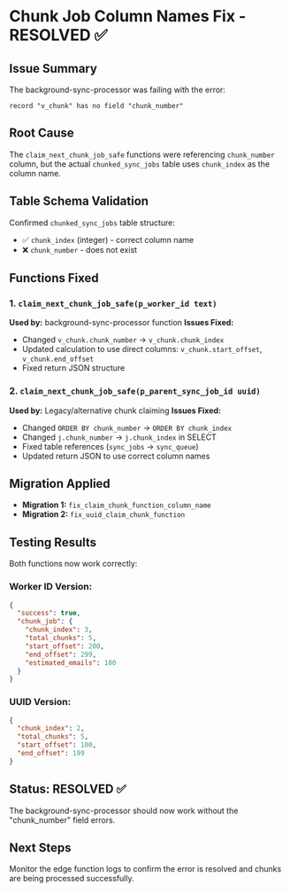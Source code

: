 # Chunk Job Column Names Fix - RESOLVED ✅

## Issue Summary
The background-sync-processor was failing with the error:
```
record "v_chunk" has no field "chunk_number"
```

## Root Cause
The `claim_next_chunk_job_safe` functions were referencing `chunk_number` column, but the actual `chunked_sync_jobs` table uses `chunk_index` as the column name.

## Table Schema Validation
Confirmed `chunked_sync_jobs` table structure:
- ✅ `chunk_index` (integer) - correct column name
- ❌ `chunk_number` - does not exist

## Functions Fixed

### 1. `claim_next_chunk_job_safe(p_worker_id text)`
**Used by:** background-sync-processor function
**Issues Fixed:**
- Changed `v_chunk.chunk_number` → `v_chunk.chunk_index`
- Updated calculation to use direct columns: `v_chunk.start_offset`, `v_chunk.end_offset`
- Fixed return JSON structure

### 2. `claim_next_chunk_job_safe(p_parent_sync_job_id uuid)`
**Used by:** Legacy/alternative chunk claiming
**Issues Fixed:**
- Changed `ORDER BY chunk_number` → `ORDER BY chunk_index`
- Changed `j.chunk_number` → `j.chunk_index` in SELECT
- Fixed table references (`sync_jobs` → `sync_queue`)
- Updated return JSON to use correct column names

## Migration Applied
- **Migration 1:** `fix_claim_chunk_function_column_name`
- **Migration 2:** `fix_uuid_claim_chunk_function`

## Testing Results
Both functions now work correctly:

### Worker ID Version:
```json
{
  "success": true,
  "chunk_job": {
    "chunk_index": 3,
    "total_chunks": 5,
    "start_offset": 200,
    "end_offset": 299,
    "estimated_emails": 100
  }
}
```

### UUID Version:
```json
{
  "chunk_index": 2,
  "total_chunks": 5,
  "start_offset": 100,
  "end_offset": 199
}
```

## Status: RESOLVED ✅
The background-sync-processor should now work without the "chunk_number" field errors.

## Next Steps
Monitor the edge function logs to confirm the error is resolved and chunks are being processed successfully. 